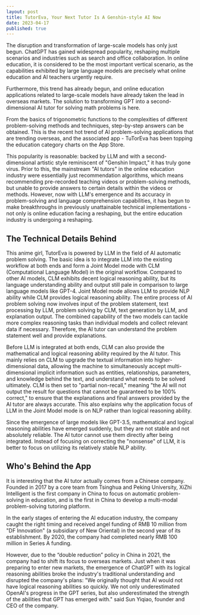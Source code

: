 ```yaml
---
layout: post
title: TutorEva, Your Next Tutor Is A Genshin-style AI Now
date: 2023-04-17
published: true
---
```


The disruption and transformation of large-scale models has only just begun. ChatGPT has gained widespread popularity, reshaping multiple scenarios and industries such as search and office collaboration. In online education, it is considered to be the most important vertical scenario, as the capabilities exhibited by large language models are precisely what online education and AI teachers urgently require. 

Furthermore, this trend has already begun, and online education applications related to large-scale models have already taken the lead in overseas markets. The solution to transforming GPT into a second-dimensional AI tutor for solving math problems is here. 

<!-- more -->

From the basics of trigonometric functions to the complexities of different problem-solving methods and techniques, step-by-step answers can be obtained. This is the recent hot trend of AI problem-solving applications that are trending overseas, and the associated app - TuTorEva has been topping the education category charts on the App Store. 

This popularity is reasonable: backed by LLM and with a second-dimensional artistic style reminiscent of "Genshin Impact," it has truly gone virus. Prior to this, the mainstream "AI tutors" in the online education industry were essentially just recommendation algorithms, which means recommending pre-recorded teaching videos or problem-solving methods, but unable to provide answers to certain details within the videos or methods. However, now with LLM's emergence and its accuracy in problem-solving and language comprehension capabilities, it has begun to make breakthroughs in previously unattainable technical implementations - not only is online education facing a reshaping, but the entire education industry is undergoing a reshaping.

## The Technical Details Behind
This anime girl, TutorEva is powered by LLM in the field of AI automatic problem solving. The basic idea is to integrate LLM into the existing workflow at both ends and form a Joint Model mode with CLM (Computational Language Model) in the original workflow. Compared to other AI models, CLM exhibits decent logical reasoning ability, but its language understanding ability and output still pale in comparison to large language models like GPT-4. Joint Model mode allows LLM to provide NLP ability while CLM provides logical reasoning ability. The entire process of AI problem solving now involves input of the problem statement, text processing by LLM, problem solving by CLM, text generation by LLM, and explanation output. The combined capability of the two models can tackle more complex reasoning tasks than individual models and collect relevant data if necessary. Therefore, the AI tutor can understand the problem statement well and provide explanations. 

Before LLM is integrated at both ends, CLM can also provide the mathematical and logical reasoning ability required by the AI tutor. This mainly relies on CLM to upgrade the textual information into higher-dimensional data, allowing the machine to simultaneously accept multi-dimensional implicit information such as entities, relationships, parameters, and knowledge behind the text, and understand what needs to be solved ultimately. CLM is then set to "partial non-recall," meaning "the AI will not output the result for questions that cannot be guaranteed to be 100% correct," to ensure that the explanations and final answers provided by the AI tutor are always accurate. This also explains why the application focus of LLM in the Joint Model mode is on NLP rather than logical reasoning ability. 

Since the emergence of large models like GPT-3.5, mathematical and logical reasoning abilities have emerged suddenly, but they are not stable and not absolutely reliable. The AI tutor cannot use them directly after being integrated. Instead of focusing on correcting the "nonsense" of LLM, it is better to focus on utilizing its relatively stable NLP ability.

## Who's Behind the App

It is interesting that the AI tutor actually comes from a Chinese company. Founded in 2017 by a core team from Tsinghua and Peking University, XiZhi Intelligent is the first company in China to focus on automatic problem-solving in education, and is the first in China to develop a multi-modal problem-solving tutoring platform. 

In the early stages of entering the AI education industry, the company caught the right timing and received angel funding of RMB 10 million from "DF Innovation" (a subsidiary of New Oriental) in the second year of its establishment. By 2020, the company had completed nearly RMB 100 million in Series A funding. 

However, due to the “double reduction” policy in China in 2021, the company had to shift its focus to overseas markets. Just when it was preparing to enter new markets, the emergence of ChatGPT with its logical reasoning abilities broke the industry's traditional understanding and disrupted the company's plans: "We originally thought that AI would not have logical reasoning abilities so quickly. We not only underestimated OpenAI's progress in the GPT series, but also underestimated the strength of the abilities that GPT has emerged with." said Sun Yiqiao, founder and CEO of the company.
